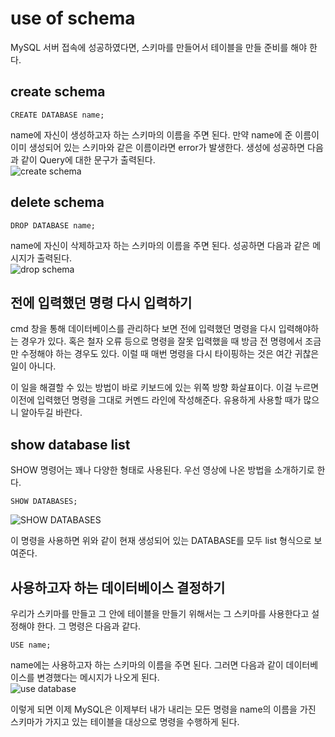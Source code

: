 # use of schema
  
MySQL 서버 접속에 성공하였다면, 스키마를 만들어서 테이블을 만들 준비를 해야 한다.  
  
## create schema
  
	CREATE DATABASE name;  
  
name에 자신이 생성하고자 하는 스키마의 이름을 주면 된다. 만약 name에 준 이름이 이미 생성되어 있는 스키마와 같은 이름이라면 error가 발생한다. 생성에 성공하면 다음과 같이 Query에 대한 문구가 출력된다.  
![create schema](https://user-images.githubusercontent.com/51042546/81031211-7d97f180-8ec6-11ea-9fba-ca7de090d3b9.png)  
  
## delete schema
  
	DROP DATABASE name;
  
name에 자신이 삭제하고자 하는 스키마의 이름을 주면 된다. 성공하면 다음과 같은 메시지가 출력된다.  
![drop schema](https://user-images.githubusercontent.com/51042546/81031333-df585b80-8ec6-11ea-8299-da2bba214d0a.png)  
  
## 전에 입력했던 명령 다시 입력하기
  
cmd 창을 통해 데이터베이스를 관리하다 보면 전에 입력했던 명령을 다시 입력해야하는 경우가 있다. 혹은 철자 오류 등으로 명령을 잘못 입력했을 때 방금 전 명령에서 조금만 수정해야 하는 경우도 있다. 이럴 때 매번 명령을 다시 타이핑하는 것은 여간 귀찮은 일이 아니다.  
  
이 일을 해결할 수 있는 방법이 바로 키보드에 있는 위쪽 방향 화살표이다. 이걸 누르면 이전에 입력했던 명령을 그대로 커멘드 라인에 작성해준다. 유용하게 사용할 때가 많으니 알아두길 바란다.  
  
## show database list
  
SHOW 명령어는 꽤나 다양한 형태로 사용된다. 우선 영상에 나온 방법을 소개하기로 한다.  
  
	SHOW DATABASES;
  
![SHOW DATABASES](https://user-images.githubusercontent.com/51042546/81031640-e469da80-8ec7-11ea-8c26-17864789e9cc.png)  
  
이 명령을 사용하면 위와 같이 현재 생성되어 있는 DATABASE를 모두 list 형식으로 보여준다.  
  
## 사용하고자 하는 데이터베이스 결정하기
  
우리가 스키마를 만들고 그 안에 테이블을 만들기 위해서는 그 스키마를 사용한다고 설정해야 한다. 그 명령은 다음과 같다.  
  
	USE name;
  
name에는 사용하고자 하는 스키마의 이름을 주면 된다. 그러면 다음과 같이 데이터베이스를 변경했다는 메시지가 나오게 된다.  
![use database](https://user-images.githubusercontent.com/51042546/81031760-4cb8bc00-8ec8-11ea-8c85-b03aaccabc7c.png)  
  
이렇게 되면 이제 MySQL은 이제부터 내가 내리는 모든 명령을 name의 이름을 가진 스키마가 가지고 있는 테이블을 대상으로 명령을 수행하게 된다.  
